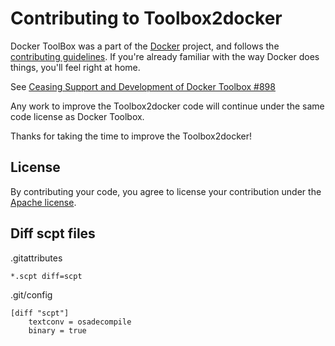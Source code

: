Contributing to Toolbox2docker
==================================

Docker ToolBox was a part of the [Docker](https://www.docker.com) project, and follows
the [contributing guidelines](https://github.com/docker/docker/blob/master/CONTRIBUTING.md). If you're already familiar with the way
Docker does things, you'll feel right at home.

See [Ceasing Support and Development of Docker Toolbox #898](https://github.com/docker/toolbox/issues/898)

Any work to improve the Toolbox2docker code will continue under the same code license as Docker Toolbox.

Thanks for taking the time to improve the Toolbox2docker!

## License

By contributing your code, you agree to license your contribution under the [Apache license](https://github.com/docker/toolbox/blob/master/LICENSE/LICENSE).

## Diff scpt files

.gitattributes
```
*.scpt diff=scpt
```

.git/config
```
[diff "scpt"]
    textconv = osadecompile
    binary = true
```
